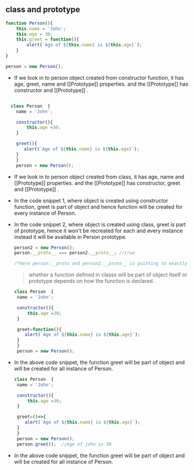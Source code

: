 ## class and prototype

```js
function Person(){
    this.name = 'John';
    this.age = 30;
    this.greet = function(){
        alert(`Age of ${this.name} is ${this.age}`);
    }
}

person = new Person();
```
- If we look in to person object created from constructor function, it has age, greet, name and [[Prototype]] properties.
and the [[Prototype]] has constructor and [[Prototype]] .


```js

  class Person  {
    name = 'John';

    constructor(){
        this.age =30;
    }

    greet(){
       alert(`Age of ${this.name} is ${this.age}`);
    }
    }
    person = new Person();
```
- If we look in to person object created from class, it has age, name and [[Prototype]] properties.
and the [[Prototype]] has constructor, greet and [[Prototype]] .

- In the code snippet 1, where object is created using constructor function, greet is part of object and hence function will be created for every instance of Person.
  
- In the code snippet 2, where object is created using class, greet is part of prototype, hence it won't be recreated for each and every instance instead it will be available in Person prototype.
  ```js
  person2 = new Person();
  person.__proto__ === person2.__proto__; //true

  /*here person.__proto and person2.__proto__ is pointing to exactly same object.*/
  ```

  > whether a function defined in classs will be part of object itself or prototype depends on how the function is declared.

   ```js
   class Person  {
    name = 'John';

    constructor(){
        this.age =30;
    }

    greet=function(){
       alert(`Age of ${this.name} is ${this.age}`);
    }
    }
    person = new Person();
    ```
- In the above code snippet, the function greet will be part of object and will be created for all instance of Person.

   ```js
   class Person  {
    name = 'John';

    constructor(){
        this.age =30;
    }

    greet=()=>{
       alert(`Age of ${this.name} is ${this.age}`);
    }
    }
    person = new Person();
    person.greet();  //Age of john is 30
    ```
- In the above code snippet, the function greet will be part of object and will be created for all instance of Person.
